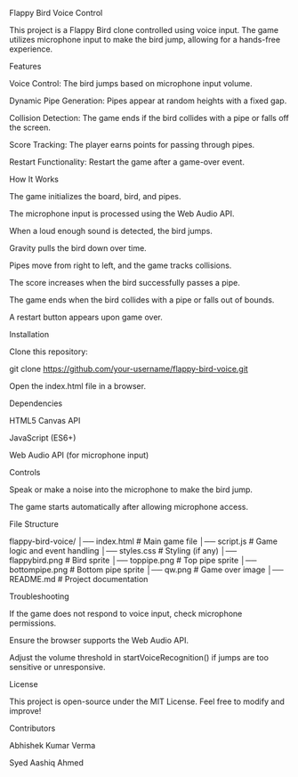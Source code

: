 Flappy Bird Voice Control

This project is a Flappy Bird clone controlled using voice input. The game utilizes microphone input to make the bird jump, allowing for a hands-free experience.

Features

Voice Control: The bird jumps based on microphone input volume.

Dynamic Pipe Generation: Pipes appear at random heights with a fixed gap.

Collision Detection: The game ends if the bird collides with a pipe or falls off the screen.

Score Tracking: The player earns points for passing through pipes.

Restart Functionality: Restart the game after a game-over event.

How It Works

The game initializes the board, bird, and pipes.

The microphone input is processed using the Web Audio API.

When a loud enough sound is detected, the bird jumps.

Gravity pulls the bird down over time.

Pipes move from right to left, and the game tracks collisions.

The score increases when the bird successfully passes a pipe.

The game ends when the bird collides with a pipe or falls out of bounds.

A restart button appears upon game over.

Installation

Clone this repository:

git clone https://github.com/your-username/flappy-bird-voice.git

Open the index.html file in a browser.

Dependencies

HTML5 Canvas API

JavaScript (ES6+)

Web Audio API (for microphone input)

Controls

Speak or make a noise into the microphone to make the bird jump.

The game starts automatically after allowing microphone access.

File Structure

flappy-bird-voice/
│── index.html          # Main game file
│── script.js           # Game logic and event handling
│── styles.css          # Styling (if any)
│── flappybird.png      # Bird sprite
│── toppipe.png         # Top pipe sprite
│── bottompipe.png      # Bottom pipe sprite
│── qw.png              # Game over image
│── README.md           # Project documentation

Troubleshooting

If the game does not respond to voice input, check microphone permissions.

Ensure the browser supports the Web Audio API.

Adjust the volume threshold in startVoiceRecognition() if jumps are too sensitive or unresponsive.

License

This project is open-source under the MIT License. Feel free to modify and improve!

Contributors

Abhishek Kumar Verma

Syed Aashiq Ahmed
